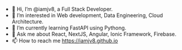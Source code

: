 - 👋 Hi, I’m @iamjv8, a Full Stack Developer.
- 👀 I’m interested in Web development, Data Engineering, Cloud Architecture.
- 🌱 I’m currently learning FastAPI using Pythong.
- 💬 Ask me about React, NextJS, Angular, Ionic Framework, Firebase.
- 📫 How to reach me https://iamjv8.github.io

<!---
iamjv8/iamjv8 is a ✨ special ✨ repository because its `README.md` (this file) appears on your GitHub profile.
You can click the Preview link to take a look at your changes.
--->

